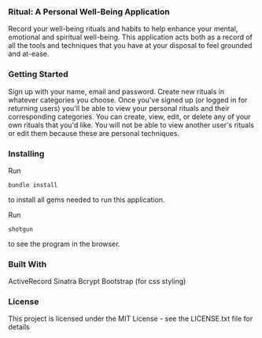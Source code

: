 ### Ritual: A Personal Well-Being Application
Record your well-being rituals and habits to help enhance your mental, emotional and spiritual well-being. This application acts both as a record of all the tools and techniques that you have at your disposal to feel grounded and at-ease.

### Getting Started
Sign up with your name, email and password. Create new rituals in whatever categories you choose.
Once you've signed up (or logged in for returning users) you'll be able to view your personal rituals and their corresponding categories. You can create, view, edit, or delete any of your own rituals that you'd like. You will not be able to view another user's rituals or edit them because these are personal techniques.

### Installing
Run 
```
bundle install 
```
to install all gems needed to run this application.

Run
```
shotgun
```
to see the program in the browser.

### Built With
ActiveRecord
Sinatra
Bcrypt
Bootstrap (for css styling)



### License
This project is licensed under the MIT License - see the LICENSE.txt file for details


